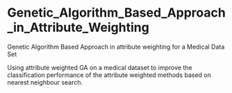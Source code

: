 # Genetic_Algorithm_Based_Approach_in_Attribute_Weighting
Genetic Algorithm Based Approach in attribute weighting for a Medical Data Set



Using attribute weighted GA on a medical dataset to improve the classification performance of the attribute weighted methods based on nearest neighbour search.
